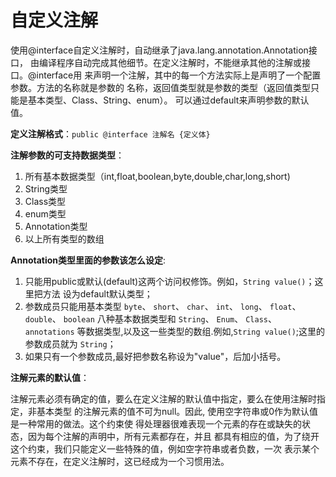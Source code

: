 自定义注解
=============================
使用@interface自定义注解时，自动继承了java.lang.annotation.Annotation接口，
由编译程序自动完成其他细节。在定义注解时，不能继承其他的注解或接口。@interface用
来声明一个注解，其中的每一个方法实际上是声明了一个配置参数。方法的名称就是参数的
名称，返回值类型就是参数的类型（返回值类型只能是基本类型、Class、String、enum）。
可以通过default来声明参数的默认值。

**定义注解格式**：`public @interface 注解名 {定义体}`

**注解参数的可支持数据类型**：

1. 所有基本数据类型（int,float,boolean,byte,double,char,long,short)
2. String类型
3. Class类型
4. enum类型
5. Annotation类型
6. 以上所有类型的数组

**Annotation类型里面的参数该怎么设定**:

1. 只能用public或默认(default)这两个访问权修饰。例如，`String value()`；这里把方法
设为default默认类型；
2. 参数成员只能用基本类型 `byte`、 `short`、 `char`、 `int`、 `long`、 `float`、
`double`、 `boolean` 八种基本数据类型和 `String`、 `Enum`、 `Class`、 `annotations`
等数据类型,以及这一些类型的数组.例如,`String value()`;这里的参数成员就为 `String`；
3. 如果只有一个参数成员,最好把参数名称设为"value"，后加小括号。

**注解元素的默认值**：

注解元素必须有确定的值，要么在定义注解的默认值中指定，要么在使用注解时指定，非基本类型
的注解元素的值不可为null。因此, 使用空字符串或0作为默认值是一种常用的做法。这个约束使
得处理器很难表现一个元素的存在或缺失的状态，因为每个注解的声明中，所有元素都存在，并且
都具有相应的值，为了绕开这个约束，我们只能定义一些特殊的值，例如空字符串或者负数，一次
表示某个元素不存在，在定义注解时，这已经成为一个习惯用法。

